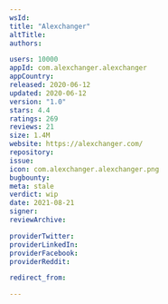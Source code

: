```yaml
---
wsId: 
title: "Alexchanger"
altTitle: 
authors:

users: 10000
appId: com.alexchanger.alexchanger
appCountry: 
released: 2020-06-12
updated: 2020-06-12
version: "1.0"
stars: 4.4
ratings: 269
reviews: 21
size: 1.4M
website: https://alexchanger.com/
repository: 
issue: 
icon: com.alexchanger.alexchanger.png
bugbounty: 
meta: stale
verdict: wip
date: 2021-08-21
signer: 
reviewArchive:

providerTwitter: 
providerLinkedIn: 
providerFacebook: 
providerReddit: 

redirect_from:

---
```


